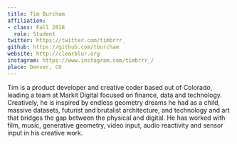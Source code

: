 ```yaml
---
title: Tim Burcham
affiliation:
- class: Fall 2018
  role: Student
twitter: https://twitter.com/timbrrr_
github: https://github.com/tburcham
website: http://clearblur.org
instagram: https://www.instagram.com/timbrrr_/
place: Denver, CO
---
```

Tim is a product developer and creative coder based out of Colorado, leading a team at Markit Digital focused on finance, data and technology.  Creatively, he is inspired by endless geometry dreams he had as a child, massive datasets, futurist and brutalist architecture, and technology and art that bridges the gap between the physical and digital.  He has worked with film, music, generative geometry, video input, audio reactivity and sensor input in his creative work.
